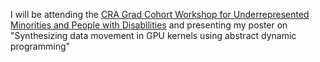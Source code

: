 ---
---

I will be attending the [CRA Grad Cohort Workshop for Underrepresented Minorities and People with Disabilities](https://cra.org/events/2019-urmd-grad-cohort/) and presenting my poster on "Synthesizing data movement in GPU kernels using abstract dynamic programming"
